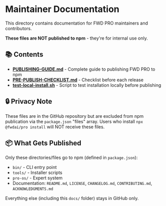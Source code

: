 # Maintainer Documentation

This directory contains documentation for FWD PRO maintainers and contributors.

**These files are NOT published to npm** - they're for internal use only.

## 📚 Contents

- **[PUBLISHING-GUIDE.md](./PUBLISHING-GUIDE.md)** - Complete guide to publishing FWD PRO to npm
- **[PRE-PUBLISH-CHECKLIST.md](./PRE-PUBLISH-CHECKLIST.md)** - Checklist before each release
- **[test-local-install.sh](./test-local-install.sh)** - Script to test installation locally before publishing

## 🔒 Privacy Note

These files are in the GitHub repository but are excluded from npm publication via the `package.json` "files" array. Users who install `npx @fwdai/pro install` will NOT receive these files.

## 📦 What Gets Published

Only these directories/files go to npm (defined in `package.json`):
- `bin/` - CLI entry point
- `tools/` - Installer scripts
- `pro-os/` - Expert system
- Documentation: `README.md`, `LICENSE`, `CHANGELOG.md`, `CONTRIBUTING.md`, `ACKNOWLEDGMENTS.md`

Everything else (including this `docs/` folder) stays in GitHub only.

